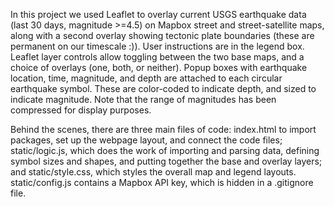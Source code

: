 In this project we used Leaflet to overlay current USGS earthquake data (last 30 days, magnitude >=4.5) on Mapbox street and street-satellite maps, along with a second overlay showing tectonic plate boundaries (these are permanent on our timescale :)). User instructions are in the legend box. Leaflet layer controls allow toggling between the two base maps, and a choice of overlays (one, both, or neither). Popup boxes with earthquake location, time, magnitude, and depth are attached to each circular earthquake symbol. These are color-coded to indicate depth, and sized to indicate magnitude. Note that the range of magnitudes has been compressed for display purposes.

Behind the scenes, there are three main files of code: index.html to import packages, set up the webpage layout, and connect the code files; static/logic.js, which does the work of importing and parsing data, defining symbol sizes and shapes, and putting together the base and overlay layers; and static/style.css, which styles the overall map and legend layouts. static/config.js contains a Mapbox API key, which is hidden in a .gitignore file.
